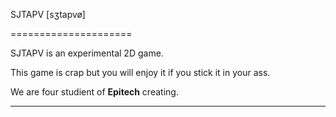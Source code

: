 SJTAPV [sʒtapvø]

=====================

SJTAPV is an experimental 2D game.

This game is crap but you will enjoy it if you stick it in your ass. 

We are four studient of **Epitech** creating.

----------
